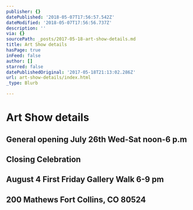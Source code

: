```yaml
---
publisher: {}
datePublished: '2018-05-07T17:56:57.542Z'
dateModified: '2018-05-07T17:56:56.737Z'
description: ''
via: {}
sourcePath: _posts/2017-05-18-art-show-details.md
title: Art Show details
hasPage: true
inFeed: false
author: []
starred: false
datePublishedOriginal: '2017-05-18T21:13:02.286Z'
url: art-show-details/index.html
_type: Blurb

---
```

# Art Show details

## General opening **July 26th** Wed-Sat noon-6 p.m

## Closing Celebration

## August 4 First Friday Gallery Walk 6-9 pm

## 200 Mathews Fort Collins, CO 80524